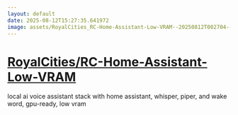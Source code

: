 ```yaml
---
layout: default
date: 2025-08-12T15:27:35.641972
image: assets/RoyalCities_RC-Home-Assistant-Low-VRAM--20250812T002704--cropped.png
---
```


# [RoyalCities/RC-Home-Assistant-Low-VRAM](https://github.com/RoyalCities/RC-Home-Assistant-Low-VRAM)

local ai voice assistant stack with home assistant, whisper, piper, and wake word, gpu-ready, low vram
